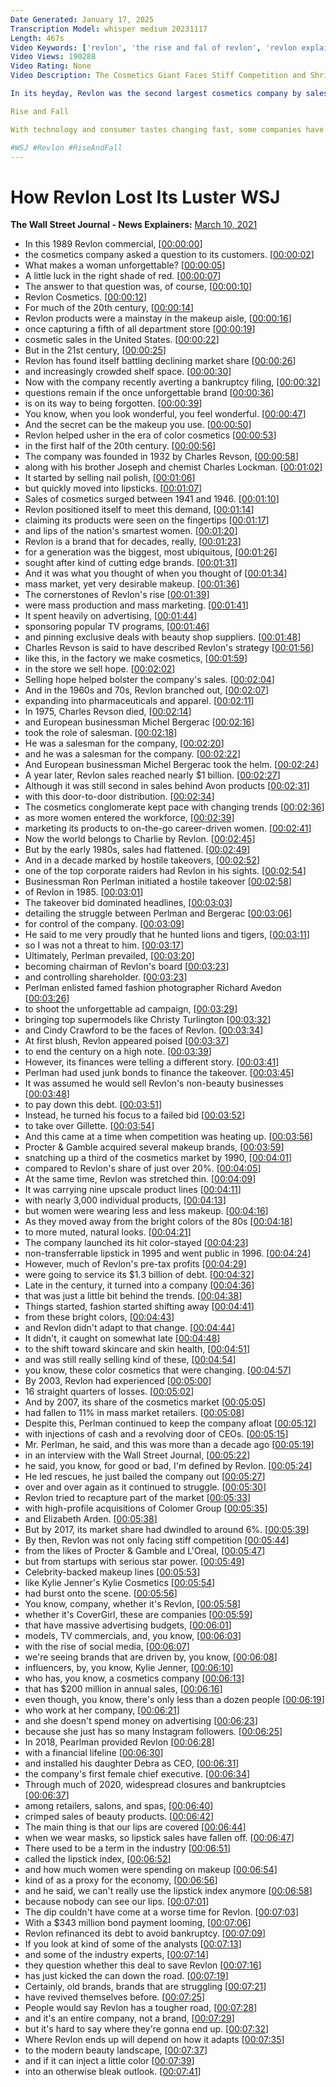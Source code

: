 ```yaml
---
Date Generated: January 17, 2025
Transcription Model: whisper medium 20231117
Length: 467s
Video Keywords: ['revlon', 'the rise and fal of revlon', 'revlon explainer', 'revlon explained', 'the future of revlon', 'cosmetics', 'wsj', 'the wall street journal', 'rise and fall', 'risefall', 'bankruptcy', 'bankrupt', 'makeup', 'beauty', 'wsj explains', 'wsj explainer', 'wsj explained', 'wsj explain', 'explains', 'explained', 'explainer', 'the wall street journal explains', 'business', 'companies', 'business news', 'stocks', 'finance', 'economy explained', 'wsj economy', 'economy', 'stock market explained', 'economy explainer', 'news business', 'finance news']
Video Views: 190288
Video Rating: None
Video Description: The Cosmetics Giant Faces Stiff Competition and Shrinking Shelf Space

In its heyday, Revlon was the second largest cosmetics company by sales, behind only Avon. Over three decades later, the crown jewel of Ron Perelman’s corporate empire has become a liability. WSJ looks at why the company’s future is now in question. Photo illustration: Jacob Reynolds/WSJ

Rise and Fall

With technology and consumer tastes changing fast, some companies have failed to keep up. This series looks at the rise and fall of great companies, and their struggle to survive in a rapidly changing economy.

#WSJ #Revlon #RiseAndFall
---
```


# How Revlon Lost Its Luster  WSJ
**The Wall Street Journal - News Explainers:** [March 10, 2021](https://www.youtube.com/watch?v=tZbOkMuGj7M)
*  In this 1989 Revlon commercial, [[00:00:00](https://www.youtube.com/watch?v=tZbOkMuGj7M&t=0.0s)]
*  the cosmetics company asked a question to its customers. [[00:00:02](https://www.youtube.com/watch?v=tZbOkMuGj7M&t=2.62s)]
*  What makes a woman unforgettable? [[00:00:05](https://www.youtube.com/watch?v=tZbOkMuGj7M&t=5.98s)]
*  A little luck in the right shade of red. [[00:00:07](https://www.youtube.com/watch?v=tZbOkMuGj7M&t=7.92s)]
*  The answer to that question was, of course, [[00:00:10](https://www.youtube.com/watch?v=tZbOkMuGj7M&t=10.56s)]
*  Revlon Cosmetics. [[00:00:12](https://www.youtube.com/watch?v=tZbOkMuGj7M&t=12.96s)]
*  For much of the 20th century, [[00:00:14](https://www.youtube.com/watch?v=tZbOkMuGj7M&t=14.8s)]
*  Revlon products were a mainstay in the makeup aisle, [[00:00:16](https://www.youtube.com/watch?v=tZbOkMuGj7M&t=16.56s)]
*  once capturing a fifth of all department store [[00:00:19](https://www.youtube.com/watch?v=tZbOkMuGj7M&t=19.92s)]
*  cosmetic sales in the United States. [[00:00:22](https://www.youtube.com/watch?v=tZbOkMuGj7M&t=22.36s)]
*  But in the 21st century, [[00:00:25](https://www.youtube.com/watch?v=tZbOkMuGj7M&t=25.0s)]
*  Revlon has found itself battling declining market share [[00:00:26](https://www.youtube.com/watch?v=tZbOkMuGj7M&t=26.96s)]
*  and increasingly crowded shelf space. [[00:00:30](https://www.youtube.com/watch?v=tZbOkMuGj7M&t=30.08s)]
*  Now with the company recently averting a bankruptcy filing, [[00:00:32](https://www.youtube.com/watch?v=tZbOkMuGj7M&t=32.64s)]
*  questions remain if the once unforgettable brand [[00:00:36](https://www.youtube.com/watch?v=tZbOkMuGj7M&t=36.26s)]
*  is on its way to being forgotten. [[00:00:39](https://www.youtube.com/watch?v=tZbOkMuGj7M&t=39.239999999999995s)]
*  You know, when you look wonderful, you feel wonderful. [[00:00:47](https://www.youtube.com/watch?v=tZbOkMuGj7M&t=47.32s)]
*  And the secret can be the makeup you use. [[00:00:50](https://www.youtube.com/watch?v=tZbOkMuGj7M&t=50.8s)]
*  Revlon helped usher in the era of color cosmetics [[00:00:53](https://www.youtube.com/watch?v=tZbOkMuGj7M&t=53.28s)]
*  in the first half of the 20th century. [[00:00:56](https://www.youtube.com/watch?v=tZbOkMuGj7M&t=56.4s)]
*  The company was founded in 1932 by Charles Revson, [[00:00:58](https://www.youtube.com/watch?v=tZbOkMuGj7M&t=58.98s)]
*  along with his brother Joseph and chemist Charles Lockman. [[00:01:02](https://www.youtube.com/watch?v=tZbOkMuGj7M&t=62.62s)]
*  It started by selling nail polish, [[00:01:06](https://www.youtube.com/watch?v=tZbOkMuGj7M&t=66.06s)]
*  but quickly moved into lipsticks. [[00:01:07](https://www.youtube.com/watch?v=tZbOkMuGj7M&t=67.89999999999999s)]
*  Sales of cosmetics surged between 1941 and 1946. [[00:01:10](https://www.youtube.com/watch?v=tZbOkMuGj7M&t=70.22s)]
*  Revlon positioned itself to meet this demand, [[00:01:14](https://www.youtube.com/watch?v=tZbOkMuGj7M&t=74.97999999999999s)]
*  claiming its products were seen on the fingertips [[00:01:17](https://www.youtube.com/watch?v=tZbOkMuGj7M&t=77.69999999999999s)]
*  and lips of the nation's smartest women. [[00:01:20](https://www.youtube.com/watch?v=tZbOkMuGj7M&t=80.42s)]
*  Revlon is a brand that for decades, really, [[00:01:23](https://www.youtube.com/watch?v=tZbOkMuGj7M&t=83.14s)]
*  for a generation was the biggest, most ubiquitous, [[00:01:26](https://www.youtube.com/watch?v=tZbOkMuGj7M&t=86.64s)]
*  sought after kind of cutting edge brands. [[00:01:31](https://www.youtube.com/watch?v=tZbOkMuGj7M&t=91.92s)]
*  And it was what you thought of when you thought of [[00:01:34](https://www.youtube.com/watch?v=tZbOkMuGj7M&t=94.16s)]
*  mass market, yet very desirable makeup. [[00:01:36](https://www.youtube.com/watch?v=tZbOkMuGj7M&t=96.48s)]
*  The cornerstones of Revlon's rise [[00:01:39](https://www.youtube.com/watch?v=tZbOkMuGj7M&t=99.72s)]
*  were mass production and mass marketing. [[00:01:41](https://www.youtube.com/watch?v=tZbOkMuGj7M&t=101.6s)]
*  It spent heavily on advertising, [[00:01:44](https://www.youtube.com/watch?v=tZbOkMuGj7M&t=104.4s)]
*  sponsoring popular TV programs, [[00:01:46](https://www.youtube.com/watch?v=tZbOkMuGj7M&t=106.36s)]
*  and pinning exclusive deals with beauty shop suppliers. [[00:01:48](https://www.youtube.com/watch?v=tZbOkMuGj7M&t=108.18s)]
*  Charles Revson is said to have described Revlon's strategy [[00:01:56](https://www.youtube.com/watch?v=tZbOkMuGj7M&t=116.64s)]
*  like this, in the factory we make cosmetics, [[00:01:59](https://www.youtube.com/watch?v=tZbOkMuGj7M&t=119.64s)]
*  in the store we sell hope. [[00:02:02](https://www.youtube.com/watch?v=tZbOkMuGj7M&t=122.36s)]
*  Selling hope helped bolster the company's sales. [[00:02:04](https://www.youtube.com/watch?v=tZbOkMuGj7M&t=124.6s)]
*  And in the 1960s and 70s, Revlon branched out, [[00:02:07](https://www.youtube.com/watch?v=tZbOkMuGj7M&t=127.6s)]
*  expanding into pharmaceuticals and apparel. [[00:02:11](https://www.youtube.com/watch?v=tZbOkMuGj7M&t=131.28s)]
*  In 1975, Charles Revson died, [[00:02:14](https://www.youtube.com/watch?v=tZbOkMuGj7M&t=134.44s)]
*  and European businessman Michel Bergerac [[00:02:16](https://www.youtube.com/watch?v=tZbOkMuGj7M&t=136.8s)]
*  took the role of salesman. [[00:02:18](https://www.youtube.com/watch?v=tZbOkMuGj7M&t=138.88s)]
*  He was a salesman for the company, [[00:02:20](https://www.youtube.com/watch?v=tZbOkMuGj7M&t=140.6s)]
*  and he was a salesman for the company. [[00:02:22](https://www.youtube.com/watch?v=tZbOkMuGj7M&t=142.4s)]
*  And European businessman Michel Bergerac took the helm. [[00:02:24](https://www.youtube.com/watch?v=tZbOkMuGj7M&t=144.6s)]
*  A year later, Revlon sales reached nearly $1 billion. [[00:02:27](https://www.youtube.com/watch?v=tZbOkMuGj7M&t=147.56s)]
*  Although it was still second in sales behind Avon products [[00:02:31](https://www.youtube.com/watch?v=tZbOkMuGj7M&t=151.35999999999999s)]
*  with this door-to-door distribution. [[00:02:34](https://www.youtube.com/watch?v=tZbOkMuGj7M&t=154.32s)]
*  The cosmetics conglomerate kept pace with changing trends [[00:02:36](https://www.youtube.com/watch?v=tZbOkMuGj7M&t=156.4s)]
*  as more women entered the workforce, [[00:02:39](https://www.youtube.com/watch?v=tZbOkMuGj7M&t=159.35999999999999s)]
*  marketing its products to on-the-go career-driven women. [[00:02:41](https://www.youtube.com/watch?v=tZbOkMuGj7M&t=161.5s)]
*  Now the world belongs to Charlie by Revlon. [[00:02:45](https://www.youtube.com/watch?v=tZbOkMuGj7M&t=165.07999999999998s)]
*  But by the early 1980s, sales had flattened. [[00:02:49](https://www.youtube.com/watch?v=tZbOkMuGj7M&t=169.26s)]
*  And in a decade marked by hostile takeovers, [[00:02:52](https://www.youtube.com/watch?v=tZbOkMuGj7M&t=172.42s)]
*  one of the top corporate raiders had Revlon in his sights. [[00:02:54](https://www.youtube.com/watch?v=tZbOkMuGj7M&t=174.94s)]
*  Businessman Ron Perlman initiated a hostile takeover [[00:02:58](https://www.youtube.com/watch?v=tZbOkMuGj7M&t=178.61999999999998s)]
*  of Revlon in 1985. [[00:03:01](https://www.youtube.com/watch?v=tZbOkMuGj7M&t=181.66s)]
*  The takeover bid dominated headlines, [[00:03:03](https://www.youtube.com/watch?v=tZbOkMuGj7M&t=183.94s)]
*  detailing the struggle between Perlman and Bergerac [[00:03:06](https://www.youtube.com/watch?v=tZbOkMuGj7M&t=186.57999999999998s)]
*  for control of the company. [[00:03:09](https://www.youtube.com/watch?v=tZbOkMuGj7M&t=189.06s)]
*  He said to me very proudly that he hunted lions and tigers, [[00:03:11](https://www.youtube.com/watch?v=tZbOkMuGj7M&t=191.38s)]
*  so I was not a threat to him. [[00:03:17](https://www.youtube.com/watch?v=tZbOkMuGj7M&t=197.7s)]
*  Ultimately, Perlman prevailed, [[00:03:20](https://www.youtube.com/watch?v=tZbOkMuGj7M&t=200.45999999999998s)]
*  becoming chairman of Revlon's board [[00:03:23](https://www.youtube.com/watch?v=tZbOkMuGj7M&t=203.02s)]
*  and controlling shareholder. [[00:03:23](https://www.youtube.com/watch?v=tZbOkMuGj7M&t=203.94s)]
*  Perlman enlisted famed fashion photographer Richard Avedon [[00:03:26](https://www.youtube.com/watch?v=tZbOkMuGj7M&t=206.4s)]
*  to shoot the unforgettable ad campaign, [[00:03:29](https://www.youtube.com/watch?v=tZbOkMuGj7M&t=209.5s)]
*  bringing top supermodels like Christy Turlington [[00:03:32](https://www.youtube.com/watch?v=tZbOkMuGj7M&t=212.14s)]
*  and Cindy Crawford to be the faces of Revlon. [[00:03:34](https://www.youtube.com/watch?v=tZbOkMuGj7M&t=214.66s)]
*  At first blush, Revlon appeared poised [[00:03:37](https://www.youtube.com/watch?v=tZbOkMuGj7M&t=217.76s)]
*  to end the century on a high note. [[00:03:39](https://www.youtube.com/watch?v=tZbOkMuGj7M&t=219.74s)]
*  However, its finances were telling a different story. [[00:03:41](https://www.youtube.com/watch?v=tZbOkMuGj7M&t=221.76s)]
*  Perlman had used junk bonds to finance the takeover. [[00:03:45](https://www.youtube.com/watch?v=tZbOkMuGj7M&t=225.1s)]
*  It was assumed he would sell Revlon's non-beauty businesses [[00:03:48](https://www.youtube.com/watch?v=tZbOkMuGj7M&t=228.36s)]
*  to pay down this debt. [[00:03:51](https://www.youtube.com/watch?v=tZbOkMuGj7M&t=231.22s)]
*  Instead, he turned his focus to a failed bid [[00:03:52](https://www.youtube.com/watch?v=tZbOkMuGj7M&t=232.82s)]
*  to take over Gillette. [[00:03:54](https://www.youtube.com/watch?v=tZbOkMuGj7M&t=234.82s)]
*  And this came at a time when competition was heating up. [[00:03:56](https://www.youtube.com/watch?v=tZbOkMuGj7M&t=236.02s)]
*  Procter & Gamble acquired several makeup brands, [[00:03:59](https://www.youtube.com/watch?v=tZbOkMuGj7M&t=239.22s)]
*  snatching up a third of the cosmetics market by 1990, [[00:04:01](https://www.youtube.com/watch?v=tZbOkMuGj7M&t=241.9s)]
*  compared to Revlon's share of just over 20%. [[00:04:05](https://www.youtube.com/watch?v=tZbOkMuGj7M&t=245.3s)]
*  At the same time, Revlon was stretched thin. [[00:04:09](https://www.youtube.com/watch?v=tZbOkMuGj7M&t=249.06s)]
*  It was carrying nine upscale product lines [[00:04:11](https://www.youtube.com/watch?v=tZbOkMuGj7M&t=251.5s)]
*  with nearly 3,000 individual products, [[00:04:13](https://www.youtube.com/watch?v=tZbOkMuGj7M&t=253.66s)]
*  but women were wearing less and less makeup. [[00:04:16](https://www.youtube.com/watch?v=tZbOkMuGj7M&t=256.34s)]
*  As they moved away from the bright colors of the 80s [[00:04:18](https://www.youtube.com/watch?v=tZbOkMuGj7M&t=258.9s)]
*  to more muted, natural looks. [[00:04:21](https://www.youtube.com/watch?v=tZbOkMuGj7M&t=261.14s)]
*  The company launched its hit color-stayed [[00:04:23](https://www.youtube.com/watch?v=tZbOkMuGj7M&t=263.26s)]
*  non-transferrable lipstick in 1995 and went public in 1996. [[00:04:24](https://www.youtube.com/watch?v=tZbOkMuGj7M&t=264.9s)]
*  However, much of Revlon's pre-tax profits [[00:04:29](https://www.youtube.com/watch?v=tZbOkMuGj7M&t=269.46s)]
*  were going to service its $1.3 billion of debt. [[00:04:32](https://www.youtube.com/watch?v=tZbOkMuGj7M&t=272.3s)]
*  Late in the century, it turned into a company [[00:04:36](https://www.youtube.com/watch?v=tZbOkMuGj7M&t=276.18s)]
*  that was just a little bit behind the trends. [[00:04:38](https://www.youtube.com/watch?v=tZbOkMuGj7M&t=278.26s)]
*  Things started, fashion started shifting away [[00:04:41](https://www.youtube.com/watch?v=tZbOkMuGj7M&t=281.14s)]
*  from these bright colors, [[00:04:43](https://www.youtube.com/watch?v=tZbOkMuGj7M&t=283.26s)]
*  and Revlon didn't adapt to that change. [[00:04:44](https://www.youtube.com/watch?v=tZbOkMuGj7M&t=284.65999999999997s)]
*  It didn't, it caught on somewhat late [[00:04:48](https://www.youtube.com/watch?v=tZbOkMuGj7M&t=288.14000000000004s)]
*  to the shift toward skincare and skin health, [[00:04:51](https://www.youtube.com/watch?v=tZbOkMuGj7M&t=291.1s)]
*  and was still really selling kind of these, [[00:04:54](https://www.youtube.com/watch?v=tZbOkMuGj7M&t=294.58000000000004s)]
*  you know, these color cosmetics that were changing. [[00:04:57](https://www.youtube.com/watch?v=tZbOkMuGj7M&t=297.3s)]
*  By 2003, Revlon had experienced [[00:05:00](https://www.youtube.com/watch?v=tZbOkMuGj7M&t=300.78000000000003s)]
*  16 straight quarters of losses. [[00:05:02](https://www.youtube.com/watch?v=tZbOkMuGj7M&t=302.98s)]
*  And by 2007, its share of the cosmetics market [[00:05:05](https://www.youtube.com/watch?v=tZbOkMuGj7M&t=305.58000000000004s)]
*  had fallen to 11% in mass market retailers. [[00:05:08](https://www.youtube.com/watch?v=tZbOkMuGj7M&t=308.42s)]
*  Despite this, Perlman continued to keep the company afloat [[00:05:12](https://www.youtube.com/watch?v=tZbOkMuGj7M&t=312.46000000000004s)]
*  with injections of cash and a revolving door of CEOs. [[00:05:15](https://www.youtube.com/watch?v=tZbOkMuGj7M&t=315.5s)]
*  Mr. Perlman, he said, and this was more than a decade ago [[00:05:19](https://www.youtube.com/watch?v=tZbOkMuGj7M&t=319.26s)]
*  in an interview with the Wall Street Journal, [[00:05:22](https://www.youtube.com/watch?v=tZbOkMuGj7M&t=322.62s)]
*  he said, you know, for good or bad, I'm defined by Revlon. [[00:05:24](https://www.youtube.com/watch?v=tZbOkMuGj7M&t=324.62s)]
*  He led rescues, he just bailed the company out [[00:05:27](https://www.youtube.com/watch?v=tZbOkMuGj7M&t=327.66s)]
*  over and over again as it continued to struggle. [[00:05:30](https://www.youtube.com/watch?v=tZbOkMuGj7M&t=330.74s)]
*  Revlon tried to recapture part of the market [[00:05:33](https://www.youtube.com/watch?v=tZbOkMuGj7M&t=333.38s)]
*  with high-profile acquisitions of Colomer Group [[00:05:35](https://www.youtube.com/watch?v=tZbOkMuGj7M&t=335.62s)]
*  and Elizabeth Arden. [[00:05:38](https://www.youtube.com/watch?v=tZbOkMuGj7M&t=338.1s)]
*  But by 2017, its market share had dwindled to around 6%. [[00:05:39](https://www.youtube.com/watch?v=tZbOkMuGj7M&t=339.78s)]
*  By then, Revlon was not only facing stiff competition [[00:05:44](https://www.youtube.com/watch?v=tZbOkMuGj7M&t=344.58s)]
*  from the likes of Procter & Gamble and L'Oreal, [[00:05:47](https://www.youtube.com/watch?v=tZbOkMuGj7M&t=347.41999999999996s)]
*  but from startups with serious star power. [[00:05:49](https://www.youtube.com/watch?v=tZbOkMuGj7M&t=349.97999999999996s)]
*  Celebrity-backed makeup lines [[00:05:53](https://www.youtube.com/watch?v=tZbOkMuGj7M&t=353.02s)]
*  like Kylie Jenner's Kylie Cosmetics [[00:05:54](https://www.youtube.com/watch?v=tZbOkMuGj7M&t=354.58s)]
*  had burst onto the scene. [[00:05:56](https://www.youtube.com/watch?v=tZbOkMuGj7M&t=356.65999999999997s)]
*  You know, company, whether it's Revlon, [[00:05:58](https://www.youtube.com/watch?v=tZbOkMuGj7M&t=358.14s)]
*  whether it's CoverGirl, these are companies [[00:05:59](https://www.youtube.com/watch?v=tZbOkMuGj7M&t=359.53999999999996s)]
*  that have massive advertising budgets, [[00:06:01](https://www.youtube.com/watch?v=tZbOkMuGj7M&t=361.14s)]
*  models, TV commercials, and, you know, [[00:06:03](https://www.youtube.com/watch?v=tZbOkMuGj7M&t=363.82s)]
*  with the rise of social media, [[00:06:07](https://www.youtube.com/watch?v=tZbOkMuGj7M&t=367.38s)]
*  we're seeing brands that are driven by, you know, [[00:06:08](https://www.youtube.com/watch?v=tZbOkMuGj7M&t=368.78s)]
*  influencers, by, you know, Kylie Jenner, [[00:06:10](https://www.youtube.com/watch?v=tZbOkMuGj7M&t=370.97999999999996s)]
*  who has, you know, a cosmetics company [[00:06:13](https://www.youtube.com/watch?v=tZbOkMuGj7M&t=373.66s)]
*  that has $200 million in annual sales, [[00:06:16](https://www.youtube.com/watch?v=tZbOkMuGj7M&t=376.22s)]
*  even though, you know, there's only less than a dozen people [[00:06:19](https://www.youtube.com/watch?v=tZbOkMuGj7M&t=379.26000000000005s)]
*  who work at her company, [[00:06:21](https://www.youtube.com/watch?v=tZbOkMuGj7M&t=381.74s)]
*  and she doesn't spend money on advertising [[00:06:23](https://www.youtube.com/watch?v=tZbOkMuGj7M&t=383.02000000000004s)]
*  because she just has so many Instagram followers. [[00:06:25](https://www.youtube.com/watch?v=tZbOkMuGj7M&t=385.18s)]
*  In 2018, Pearlman provided Revlon [[00:06:28](https://www.youtube.com/watch?v=tZbOkMuGj7M&t=388.1s)]
*  with a financial lifeline [[00:06:30](https://www.youtube.com/watch?v=tZbOkMuGj7M&t=390.58000000000004s)]
*  and installed his daughter Debra as CEO, [[00:06:31](https://www.youtube.com/watch?v=tZbOkMuGj7M&t=391.94000000000005s)]
*  the company's first female chief executive. [[00:06:34](https://www.youtube.com/watch?v=tZbOkMuGj7M&t=394.82000000000005s)]
*  Through much of 2020, widespread closures and bankruptcies [[00:06:37](https://www.youtube.com/watch?v=tZbOkMuGj7M&t=397.74s)]
*  among retailers, salons, and spas, [[00:06:40](https://www.youtube.com/watch?v=tZbOkMuGj7M&t=400.74s)]
*  crimped sales of beauty products. [[00:06:42](https://www.youtube.com/watch?v=tZbOkMuGj7M&t=402.94s)]
*  The main thing is that our lips are covered [[00:06:44](https://www.youtube.com/watch?v=tZbOkMuGj7M&t=404.94s)]
*  when we wear masks, so lipstick sales have fallen off. [[00:06:47](https://www.youtube.com/watch?v=tZbOkMuGj7M&t=407.54s)]
*  There used to be a term in the industry [[00:06:51](https://www.youtube.com/watch?v=tZbOkMuGj7M&t=411.58s)]
*  called the lipstick index, [[00:06:52](https://www.youtube.com/watch?v=tZbOkMuGj7M&t=412.94s)]
*  and how much women were spending on makeup [[00:06:54](https://www.youtube.com/watch?v=tZbOkMuGj7M&t=414.62s)]
*  kind of as a proxy for the economy, [[00:06:56](https://www.youtube.com/watch?v=tZbOkMuGj7M&t=416.42s)]
*  and he said, we can't really use the lipstick index anymore [[00:06:58](https://www.youtube.com/watch?v=tZbOkMuGj7M&t=418.42s)]
*  because nobody can see our lips. [[00:07:01](https://www.youtube.com/watch?v=tZbOkMuGj7M&t=421.02s)]
*  The dip couldn't have come at a worse time for Revlon. [[00:07:03](https://www.youtube.com/watch?v=tZbOkMuGj7M&t=423.98s)]
*  With a $343 million bond payment looming, [[00:07:06](https://www.youtube.com/watch?v=tZbOkMuGj7M&t=426.58s)]
*  Revlon refinanced its debt to avoid bankruptcy. [[00:07:09](https://www.youtube.com/watch?v=tZbOkMuGj7M&t=429.94s)]
*  If you look at kind of some of the analysts [[00:07:13](https://www.youtube.com/watch?v=tZbOkMuGj7M&t=433.09999999999997s)]
*  and some of the industry experts, [[00:07:14](https://www.youtube.com/watch?v=tZbOkMuGj7M&t=434.97999999999996s)]
*  they question whether this deal to save Revlon [[00:07:16](https://www.youtube.com/watch?v=tZbOkMuGj7M&t=436.41999999999996s)]
*  has just kicked the can down the road. [[00:07:19](https://www.youtube.com/watch?v=tZbOkMuGj7M&t=439.21999999999997s)]
*  Certainly, old brands, brands that are struggling [[00:07:21](https://www.youtube.com/watch?v=tZbOkMuGj7M&t=441.85999999999996s)]
*  have revived themselves before. [[00:07:25](https://www.youtube.com/watch?v=tZbOkMuGj7M&t=445.65999999999997s)]
*  People would say Revlon has a tougher road, [[00:07:28](https://www.youtube.com/watch?v=tZbOkMuGj7M&t=448.17999999999995s)]
*  and it's an entire company, not a brand, [[00:07:29](https://www.youtube.com/watch?v=tZbOkMuGj7M&t=449.85999999999996s)]
*  but it's hard to say where they're gonna end up. [[00:07:32](https://www.youtube.com/watch?v=tZbOkMuGj7M&t=452.73999999999995s)]
*  Where Revlon ends up will depend on how it adapts [[00:07:35](https://www.youtube.com/watch?v=tZbOkMuGj7M&t=455.17999999999995s)]
*  to the modern beauty landscape, [[00:07:37](https://www.youtube.com/watch?v=tZbOkMuGj7M&t=457.78s)]
*  and if it can inject a little color [[00:07:39](https://www.youtube.com/watch?v=tZbOkMuGj7M&t=459.94s)]
*  into an otherwise bleak outlook. [[00:07:41](https://www.youtube.com/watch?v=tZbOkMuGj7M&t=461.46000000000004s)]
